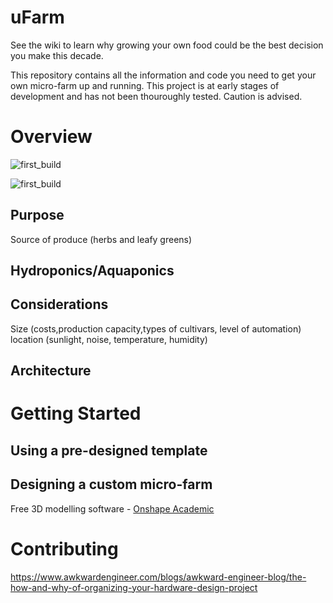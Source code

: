 # uFarm
See the wiki to learn why growing your own food could be the best decision you make this decade.

This repository contains all the information and code you need to get your own micro-farm up and running. This project is at early stages of development and has not been thouroughly tested. Caution is advised.

# Overview
![first_build](https://github.com/garrettdowd/ufarm/examples/aquaponics.jpg "First Example Build")

![first_build](https://github.com/garrettdowd/ufarm/examples/growth.jpg "Basil Growth")

## Purpose
Source of produce (herbs and leafy greens)

## Hydroponics/Aquaponics

## Considerations
Size (costs,production capacity,types of cultivars, level of automation)
location (sunlight, noise, temperature, humidity)

## Architecture


# Getting Started

## Using a pre-designed template

## Designing a custom micro-farm

Free 3D modelling software - [Onshape Academic](https://www.onshape.com/products/education)

# Contributing

https://www.awkwardengineer.com/blogs/awkward-engineer-blog/the-how-and-why-of-organizing-your-hardware-design-project